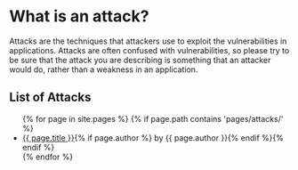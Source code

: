 # What is an attack?

Attacks are the techniques that attackers use to exploit the vulnerabilities in applications. Attacks are often confused with vulnerabilities, so please try to be sure that the attack you are describing is something that an attacker would do, rather than a weakness in an application.

## List of Attacks
<ul>
{% for page in site.pages %}
    {% if page.path contains 'pages/attacks/' %}
    <li><a href='/www-community{{ page.url }}'>{{ page.title }}</a>{% if page.author %} by {{ page.author }}{% endif %}{% endif %}</li>
{% endfor %}
</ul>